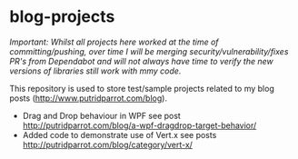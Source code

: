 # blog-projects

_Important: Whilst all projects here worked at the time of committing/pushing, over time I will be merging security/vulnerability/fixes PR's from Dependabot and will not always have time to verify the new versions of libraries still work with mmy code._

This repository is used to store test/sample projects related to my blog posts (http://www.putridparrot.com/blog). 

* Drag and Drop behaviour in WPF see post http://putridparrot.com/blog/a-wpf-dragdrop-target-behavior/
* Added code to demonstrate use of Vert.x see posts http://putridparrot.com/blog/category/vert-x/
